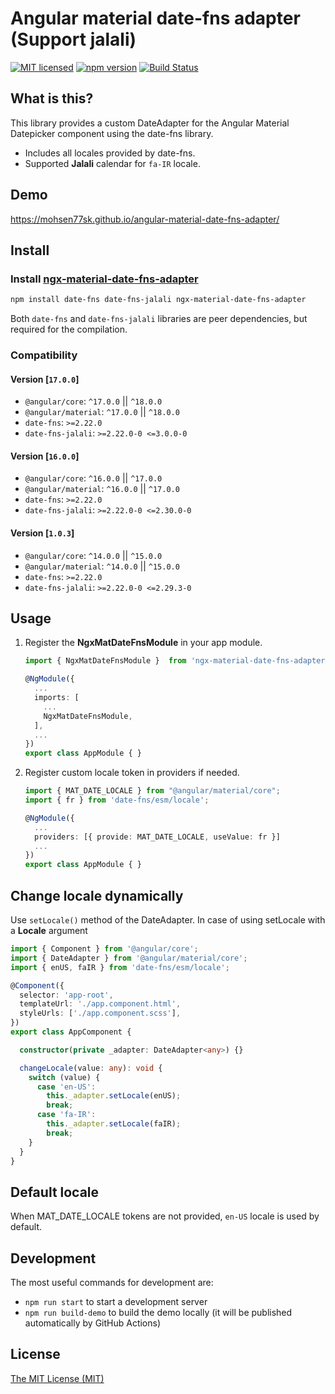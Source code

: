 # Angular material date-fns adapter (Support jalali)

[![MIT licensed](https://img.shields.io/badge/license-MIT-blue.svg)](LICENSE) [![npm version](https://badge.fury.io/js/ngx-material-date-fns-adapter.svg)](http://badge.fury.io/js/ngx-material-date-fns-adapter) [![Build Status](https://github.com/mohsen77sk/angular-material-date-fns-adapter/workflows/main/badge.svg)](https://github.com/mohsen77sk/angular-material-date-fns-adapter/actions)

## What is this?

This library provides a custom DateAdapter for the Angular Material Datepicker component using the date-fns library.

* Includes all locales provided by date-fns.
* Supported **Jalali** calendar for `fa-IR` locale.

## Demo

<https://mohsen77sk.github.io/angular-material-date-fns-adapter/>

## Install

### Install [ngx-material-date-fns-adapter](https://www.npmjs.com/package/ngx-material-date-fns-adapter)

```sh
npm install date-fns date-fns-jalali ngx-material-date-fns-adapter
```

Both `date-fns` and `date-fns-jalali` libraries are peer dependencies, but required for the compilation.

### Compatibility

#### Version [`17.0.0`]

* `@angular/core`: `^17.0.0` || `^18.0.0`
* `@angular/material`: `^17.0.0` || `^18.0.0`
* `date-fns`: `>=2.22.0`
* `date-fns-jalali`: `>=2.22.0-0 <=3.0.0-0`

#### Version [`16.0.0`]

* `@angular/core`: `^16.0.0` || `^17.0.0`
* `@angular/material`: `^16.0.0` || `^17.0.0`
* `date-fns`: `>=2.22.0`
* `date-fns-jalali`: `>=2.22.0-0 <=2.30.0-0`

#### Version [`1.0.3`]

* `@angular/core`: `^14.0.0` || `^15.0.0`
* `@angular/material`: `^14.0.0` || `^15.0.0`
* `date-fns`: `>=2.22.0`
* `date-fns-jalali`: `>=2.22.0-0 <=2.29.3-0`

## Usage

1. Register the **NgxMatDateFnsModule** in your app module.

    ```typescript
    import { NgxMatDateFnsModule }  from 'ngx-material-date-fns-adapter';

    @NgModule({
      ...
      imports: [
        ...
        NgxMatDateFnsModule,
      ],
      ...
    })
    export class AppModule { }
    ```

2. Register custom locale token in providers if needed.

    ```typescript
    import { MAT_DATE_LOCALE } from "@angular/material/core";
    import { fr } from 'date-fns/esm/locale';

    @NgModule({
      ...
      providers: [{ provide: MAT_DATE_LOCALE, useValue: fr }]
      ...
    })
    export class AppModule { }
    ```

## Change locale dynamically

Use `setLocale()` method of the DateAdapter. In case of using setLocale with a **Locale** argument

```typescript
import { Component } from '@angular/core';
import { DateAdapter } from '@angular/material/core';
import { enUS, faIR } from 'date-fns/esm/locale';

@Component({
  selector: 'app-root',
  templateUrl: './app.component.html',
  styleUrls: ['./app.component.scss'],
})
export class AppComponent {

  constructor(private _adapter: DateAdapter<any>) {}

  changeLocale(value: any): void {
    switch (value) {
      case 'en-US':
        this._adapter.setLocale(enUS);
        break;
      case 'fa-IR':
        this._adapter.setLocale(faIR);
        break;
    }
  }
}
```

## Default locale

When MAT_DATE_LOCALE tokens are not provided, `en-US` locale is used by default.

## Development

The most useful commands for development are:

* `npm run start` to start a development server
* `npm run build-demo` to build the demo locally (it will be published automatically by GitHub Actions)

## License

[The MIT License (MIT)](LICENSE)
